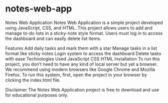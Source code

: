 # notes-web-app
Notes Web Application
Notes Web Application is a simple project developed using JavaScript, CSS, and HTML. This project allows users to add and manage to-do lists in a sticky-note style format. Users must log in to access the dashboard and can easily delete list items.

Features
Add daily tasks and mark them with a star
Manage tasks in a list format like sticky notes
Login system to access the dashboard
Delete tasks with ease
Technologies Used
JavaScript
CSS
HTML
Installation
To run this project, you don’t need to have any kind of local server but yet a browser. We recommend using modern browsers like Google Chrome and Mozilla Firefox. To run this system, first, open the project in your browser by clicking the index.html file.

Disclaimer
The Notes Web Application project is free to download and use for educational purposes only.
